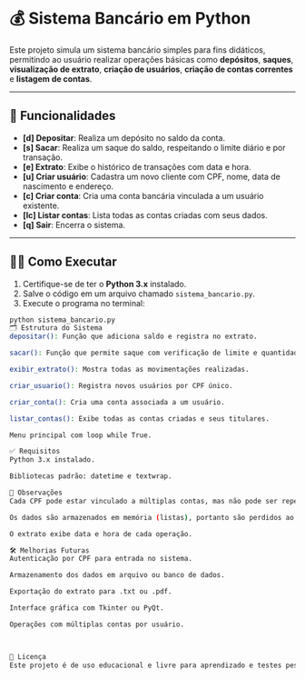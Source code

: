 # 💰 Sistema Bancário em Python

Este projeto simula um sistema bancário simples para fins didáticos, permitindo ao usuário realizar operações básicas como **depósitos**, **saques**, **visualização de extrato**, **criação de usuários**, **criação de contas correntes** e **listagem de contas**.

---

## 🚀 Funcionalidades

- **[d] Depositar**: Realiza um depósito no saldo da conta.
- **[s] Sacar**: Realiza um saque do saldo, respeitando o limite diário e por transação.
- **[e] Extrato**: Exibe o histórico de transações com data e hora.
- **[u] Criar usuário**: Cadastra um novo cliente com CPF, nome, data de nascimento e endereço.
- **[c] Criar conta**: Cria uma conta bancária vinculada a um usuário existente.
- **[lc] Listar contas**: Lista todas as contas criadas com seus dados.
- **[q] Sair**: Encerra o sistema.

---

## 🧑‍💻 Como Executar

1. Certifique-se de ter o **Python 3.x** instalado.
2. Salve o código em um arquivo chamado `sistema_bancario.py`.
3. Execute o programa no terminal:

```bash
python sistema_bancario.py
🗂️ Estrutura do Sistema
depositar(): Função que adiciona saldo e registra no extrato.

sacar(): Função que permite saque com verificação de limite e quantidade.

exibir_extrato(): Mostra todas as movimentações realizadas.

criar_usuario(): Registra novos usuários por CPF único.

criar_conta(): Cria uma conta associada a um usuário.

listar_contas(): Exibe todas as contas criadas e seus titulares.

Menu principal com loop while True.

✅ Requisitos
Python 3.x instalado.

Bibliotecas padrão: datetime e textwrap.

📌 Observações
Cada CPF pode estar vinculado a múltiplas contas, mas não pode ser repetido no cadastro de usuário.

Os dados são armazenados em memória (listas), portanto são perdidos ao encerrar o programa.

O extrato exibe data e hora de cada operação.

🛠️ Melhorias Futuras
Autenticação por CPF para entrada no sistema.

Armazenamento dos dados em arquivo ou banco de dados.

Exportação do extrato para .txt ou .pdf.

Interface gráfica com Tkinter ou PyQt.

Operações com múltiplas contas por usuário.



📄 Licença
Este projeto é de uso educacional e livre para aprendizado e testes pessoais.

